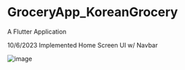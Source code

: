 # GroceryApp_KoreanGrocery
A Flutter Application

10/6/2023
Implemented Home Screen UI w/ Navbar

![image](https://github.com/Skyyledc/GroceryApp_KoreanGrocery/assets/123300731/609e2746-6c71-4b30-ae11-807dc09816e9)
